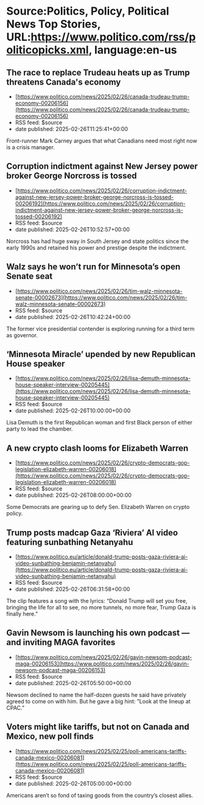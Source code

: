 # Source:Politics, Policy, Political News Top Stories, URL:https://www.politico.com/rss/politicopicks.xml, language:en-us

## The race to replace Trudeau heats up as Trump threatens Canada's economy
 - [https://www.politico.com/news/2025/02/26/canada-trudeau-trump-economy-00206156](https://www.politico.com/news/2025/02/26/canada-trudeau-trump-economy-00206156)
 - RSS feed: $source
 - date published: 2025-02-26T11:25:41+00:00

Front-runner Mark Carney argues that what Canadians need most right now is a crisis manager.

## Corruption indictment against New Jersey power broker George Norcross is tossed
 - [https://www.politico.com/news/2025/02/26/corruption-indictment-against-new-jersey-power-broker-george-norcross-is-tossed-00206192](https://www.politico.com/news/2025/02/26/corruption-indictment-against-new-jersey-power-broker-george-norcross-is-tossed-00206192)
 - RSS feed: $source
 - date published: 2025-02-26T10:52:57+00:00

Norcross has had huge sway in South Jersey and state politics since the early 1990s and retained his power and prestige despite the indictment.

## Walz says he won’t run for Minnesota’s open Senate seat
 - [https://www.politico.com/news/2025/02/26/tim-walz-minnesota-senate-00002673](https://www.politico.com/news/2025/02/26/tim-walz-minnesota-senate-00002673)
 - RSS feed: $source
 - date published: 2025-02-26T10:42:24+00:00

The former vice presidential contender is exploring running for a third term as governor.

## ‘Minnesota Miracle’ upended by new Republican House speaker
 - [https://www.politico.com/news/2025/02/26/lisa-demuth-minnesota-house-speaker-interview-00205445](https://www.politico.com/news/2025/02/26/lisa-demuth-minnesota-house-speaker-interview-00205445)
 - RSS feed: $source
 - date published: 2025-02-26T10:00:00+00:00

Lisa Demuth is the first Republican woman and first Black person of either party to lead the chamber.

## A new crypto clash looms for Elizabeth Warren
 - [https://www.politico.com/news/2025/02/26/crypto-democrats-gop-legislation-elizabeth-warren-00206018](https://www.politico.com/news/2025/02/26/crypto-democrats-gop-legislation-elizabeth-warren-00206018)
 - RSS feed: $source
 - date published: 2025-02-26T08:00:00+00:00

Some Democrats are gearing up to defy Sen. Elizabeth Warren on crypto policy.

## Trump posts madcap Gaza ‘Riviera’ AI video featuring sunbathing Netanyahu
 - [https://www.politico.eu/article/donald-trump-posts-gaza-riviera-ai-video-sunbathing-benjamin-netanyahu](https://www.politico.eu/article/donald-trump-posts-gaza-riviera-ai-video-sunbathing-benjamin-netanyahu)
 - RSS feed: $source
 - date published: 2025-02-26T06:31:58+00:00

The clip features a song with the lyrics: “Donald Trump will set you free, bringing the life for all to see, no more tunnels, no more fear, Trump Gaza is finally here.”

## Gavin Newsom is launching his own podcast — and inviting MAGA favorites
 - [https://www.politico.com/news/2025/02/26/gavin-newsom-podcast-maga-00206153](https://www.politico.com/news/2025/02/26/gavin-newsom-podcast-maga-00206153)
 - RSS feed: $source
 - date published: 2025-02-26T05:50:00+00:00

Newsom declined to name the half-dozen guests he said have privately agreed to come on with him. But he gave a big hint: ​​”Look at the lineup at CPAC.”

## Voters might like tariffs, but not on Canada and Mexico, new poll finds
 - [https://www.politico.com/news/2025/02/25/poll-americans-tariffs-canada-mexico-00206081](https://www.politico.com/news/2025/02/25/poll-americans-tariffs-canada-mexico-00206081)
 - RSS feed: $source
 - date published: 2025-02-26T05:00:00+00:00

Americans aren’t so fond of taxing goods from the country’s closest allies.

